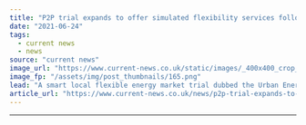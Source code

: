 ```yaml
---
title: "P2P trial expands to offer simulated flexibility services following battery install"
date: "2021-06-24"
tags: 
  - current news
  - news
source: "current news"
image_url: "https://www.current-news.co.uk/static/images/_400x400_crop_center-center/Stortera_BrixtonRoofInstall50-image-EDF.png"
image_fp: "/assets/img/post_thumbnails/165.png"
lead: "​A smart local flexible energy market trial dubbed the Urban Energy Club has started offering simulated flexibility services after the installation of a new battery."
article_url: "https://www.current-news.co.uk/news/p2p-trial-expands-to-offer-simulated-flexibility-services-following-battery-install?utm_source=rss-feeds&utm_medium=rss&utm_campaign=rss"
---
```


---
